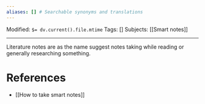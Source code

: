 ```yaml
---
aliases: [] # Searchable synonyms and translations
---
```

Modified: `$= dv.current().file.mtime`
Tags: []
Subjects: [[Smart notes]]
****

Literature notes are as the name suggest notes taking while reading or generally researching something. 

# References
- [[How to take smart notes]]